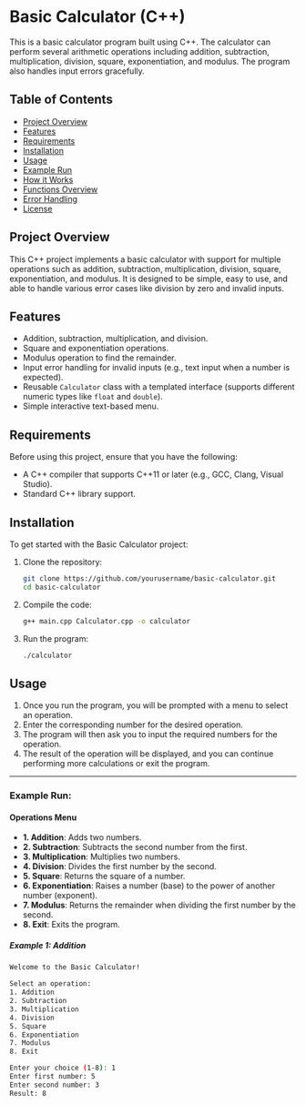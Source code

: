 # Basic Calculator (C++)

This is a basic calculator program built using C++. The calculator can perform several arithmetic operations including addition, subtraction, multiplication, division, square, exponentiation, and modulus. The program also handles input errors gracefully.

## Table of Contents

- [Project Overview](#project-overview)
- [Features](#features)
- [Requirements](#requirements)
- [Installation](#installation)
- [Usage](#usage)
- [Example Run](#example-run)
- [How it Works](#how-it-works)
- [Functions Overview](#functions-overview)
- [Error Handling](#error-handling)
- [License](#license)

## Project Overview

This C++ project implements a basic calculator with support for multiple operations such as addition, subtraction, multiplication, division, square, exponentiation, and modulus. It is designed to be simple, easy to use, and able to handle various error cases like division by zero and invalid inputs.

## Features

- Addition, subtraction, multiplication, and division.
- Square and exponentiation operations.
- Modulus operation to find the remainder.
- Input error handling for invalid inputs (e.g., text input when a number is expected).
- Reusable `Calculator` class with a templated interface (supports different numeric types like `float` and `double`).
- Simple interactive text-based menu.

## Requirements

Before using this project, ensure that you have the following:

- A C++ compiler that supports C++11 or later (e.g., GCC, Clang, Visual Studio).
- Standard C++ library support.

## Installation

To get started with the Basic Calculator project:

1. Clone the repository:
   ```bash
   git clone https://github.com/yourusername/basic-calculator.git
   cd basic-calculator
2. Compile the code:
   ```bash
   g++ main.cpp Calculator.cpp -o calculator
3. Run the program:
   ```bash
   ./calculator

## Usage 

1. Once you run the program, you will be prompted with a menu to select an operation.
2. Enter the corresponding number for the desired operation.
3. The program will then ask you to input the required numbers for the operation.
4. The result of the operation will be displayed, and you can continue performing more calculations or exit the program.

---

### Example Run:
#### Operations Menu

- **1. Addition**: Adds two numbers.
- **2. Subtraction**: Subtracts the second number from the first.
- **3. Multiplication**: Multiplies two numbers.
- **4. Division**: Divides the first number by the second.
- **5. Square**: Returns the square of a number.
- **6. Exponentiation**: Raises a number (base) to the power of another number (exponent).
- **7. Modulus**: Returns the remainder when dividing the first number by the second.
- **8. Exit**: Exits the program.
##### Example 1: Addition

```bash
Welcome to the Basic Calculator!

Select an operation:
1. Addition
2. Subtraction
3. Multiplication
4. Division
5. Square
6. Exponentiation
7. Modulus
8. Exit

Enter your choice (1-8): 1
Enter first number: 5
Enter second number: 3
Result: 8





     
   
     
